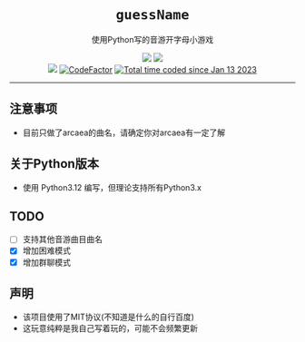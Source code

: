 <div align="center">


# `guessName`
<p>使用Python写的音游开字母小游戏</p>
<p>
  <img src="https://forthebadge.com/images/badges/made-with-python.svg">
  <img src="https://forthebadge.com/images/badges/built-with-love.svg">
  <br>
  <img src="https://img.shields.io/badge/Python-3.12.0-blue?style=for-the-badge&logo=appveyor&logo=">
  <a href="https://www.codefactor.io/repository/github/lichris93/guessname"><img src="https://www.codefactor.io/repository/github/lichris93/guessname/badge" alt="CodeFactor" /></a>
  <a href="https://wakatime.com/@09cb58b5-ccc0-41b8-a821-92fbfde0608f"><img src="https://wakatime.com/badge/user/09cb58b5-ccc0-41b8-a821-92fbfde0608f.svg" alt="Total time coded since Jan 13 2023" /></a>
</p>



</div>

---

<div align="left">

## 注意事项
- 目前只做了arcaea的曲名，请确定你对arcaea有一定了解

## 关于Python版本
- 使用 Python3.12 编写，但理论支持所有Python3.x

## TODO
- [ ] 支持其他音游曲目曲名
- [x] 增加困难模式
- [x] 增加群聊模式

## 声明
- 该项目使用了MIT协议(不知道是什么的自行百度)
- 这玩意纯粹是我自己写着玩的，可能不会频繁更新

</div>
